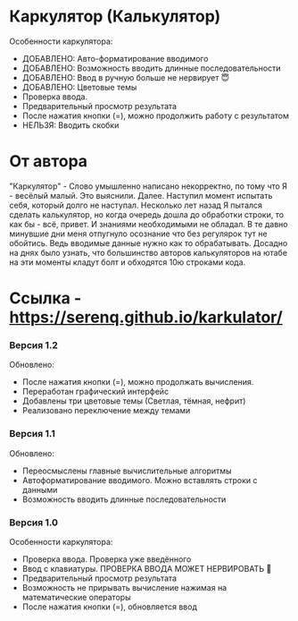 # Каркулятор (Калькулятор)

Особенности каркулятора:
* ДОБАВЛЕНО: Авто-форматирование вводимого
* ДОБАВЛЕНО: Возможность вводить длинные последовательности
* ДОБАВЛЕНО: Ввод в ручную больше не нервирует 😇
* ДОБАВЛЕНО: Цветовые темы
* Проверка ввода.
* Предварительный просмотр результата
* После нажатия кнопки (=), можно продолжить работу с результатом
* НЕЛЬЗЯ: Вводить скобки

# От автора
"Каркулятор" - Слово умышленно написано некорректно, по тому что Я - весёлый малый. Это выяснили. Далее. Наступил момент испытать себя, который долго не наступал. Несколько лет назад Я пытался сделать калькулятор, но когда очередь дошла до обработки строки, то как бы - всё, привет. И знаниями необходимыми не обладал. В те давно минувшие дни меня отпугнуло осознание что без регулярок тут не обойтись. Ведь вводимые данные нужно как то обрабатывать. Досадно на днях было узнать, что большинство авторов калькуляторов на ютабе на эти моменты кладут болт и обходятся 10ю строками кода.

# Ссылка - https://serenq.github.io/karkulator/

### Версия 1.2
Обновлено:
* После нажатия кнопки (=), можно продолжать вычисления.
* Переработан графический интерфейс
* Добавлены три цветовые темы (Светлая, тёмная, нефрит)
* Реализовано переключение между темами

### Версия 1.1
Обновлено:
* Переосмыслены главные вычислительные алгоритмы
* Автоформатирование вводимого. Можно вставлять строки с данными
* Возможность вводить длинные последовательности

### Версия 1.0
Особенности каркулятора:
* Проверка ввода. Проверка уже введённого
* Ввод с клавиатуры. ПРОВЕРКА ВВОДА МОЖЕТ НЕРВИРОВАТЬ 👹
* Предварительный просмотр результата
* Возможность не прирывать вычисление нажимая на математические операторы
* После нажатия кнопки (=), обновляется ввод